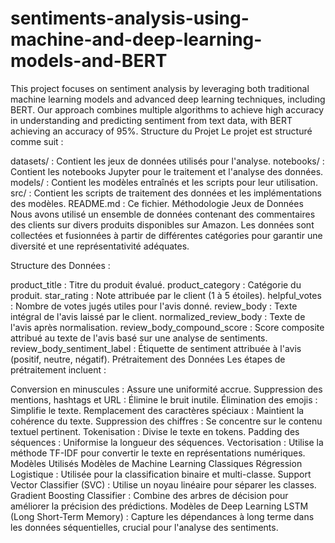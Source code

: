 # sentiments-analysis-using-machine-and-deep-learning-models-and-BERT
This project focuses on sentiment analysis by leveraging both traditional machine learning models and advanced deep learning techniques, including BERT. Our approach combines multiple algorithms to achieve high accuracy in understanding and predicting sentiment from text data, with BERT achieving an accuracy of 95%.
Structure du Projet
Le projet est structuré comme suit :

datasets/ : Contient les jeux de données utilisés pour l'analyse.
notebooks/ : Contient les notebooks Jupyter pour le traitement et l'analyse des données.
models/ : Contient les modèles entraînés et les scripts pour leur utilisation.
src/ : Contient les scripts de traitement des données et les implémentations des modèles.
README.md : Ce fichier.
Méthodologie
Jeux de Données
Nous avons utilisé un ensemble de données contenant des commentaires des clients sur divers produits disponibles sur Amazon. Les données sont collectées et fusionnées à partir de différentes catégories pour garantir une diversité et une représentativité adéquates.

Structure des Données :

product_title : Titre du produit évalué.
product_category : Catégorie du produit.
star_rating : Note attribuée par le client (1 à 5 étoiles).
helpful_votes : Nombre de votes jugés utiles pour l'avis donné.
review_body : Texte intégral de l'avis laissé par le client.
normalized_review_body : Texte de l'avis après normalisation.
review_body_compound_score : Score composite attribué au texte de l'avis basé sur une analyse de sentiments.
review_body_sentiment_label : Étiquette de sentiment attribuée à l'avis (positif, neutre, négatif).
Prétraitement des Données
Les étapes de prétraitement incluent :

Conversion en minuscules : Assure une uniformité accrue.
Suppression des mentions, hashtags et URL : Élimine le bruit inutile.
Élimination des emojis : Simplifie le texte.
Remplacement des caractères spéciaux : Maintient la cohérence du texte.
Suppression des chiffres : Se concentre sur le contenu textuel pertinent.
Tokenisation : Divise le texte en tokens.
Padding des séquences : Uniformise la longueur des séquences.
Vectorisation : Utilise la méthode TF-IDF pour convertir le texte en représentations numériques.
Modèles Utilisés
Modèles de Machine Learning Classiques
Régression Logistique : Utilisée pour la classification binaire et multi-classe.
Support Vector Classifier (SVC) : Utilise un noyau linéaire pour séparer les classes.
Gradient Boosting Classifier : Combine des arbres de décision pour améliorer la précision des prédictions.
Modèles de Deep Learning
LSTM (Long Short-Term Memory) : Capture les dépendances à long terme dans les données séquentielles, crucial pour l'analyse des sentiments.
